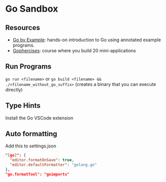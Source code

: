 # Go Sandbox

## Resources

- [Go by Example](https://gobyexample.com/): hands-on introduction to Go using annotated example programs.
- [Gophercises](https://gophercises.com/): course where you build 20 mini-applications

## Run Programs

`go run <filename>` or
`go build <filename> && ./<filename_without_go_suffix>` (creates a binary that you can execute directly)

## Type Hints

Install the Go VSCode extension

## Auto formatting

Add this to settings.json

```json
"[go]": {
  "editor.formatOnSave": true,
  "editor.defaultFormatter": "golang.go"
},
"go.formatTool": "goimports"
```
